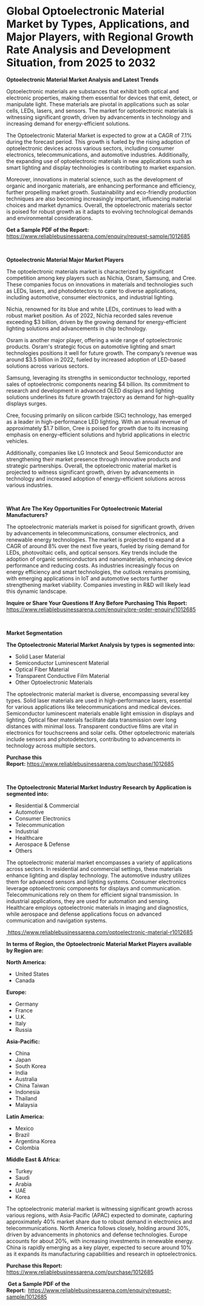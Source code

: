 <p><h1>Global Optoelectronic Material Market by Types, Applications, and Major Players, with Regional Growth Rate Analysis and Development Situation, from 2025 to 2032</h1></p><p><strong>Optoelectronic Material Market Analysis and Latest Trends</strong></p>
<p><p>Optoelectronic materials are substances that exhibit both optical and electronic properties, making them essential for devices that emit, detect, or manipulate light. These materials are pivotal in applications such as solar cells, LEDs, lasers, and sensors. The market for optoelectronic materials is witnessing significant growth, driven by advancements in technology and increasing demand for energy-efficient solutions.</p><p>The Optoelectronic Material Market is expected to grow at a CAGR of 7.1% during the forecast period. This growth is fueled by the rising adoption of optoelectronic devices across various sectors, including consumer electronics, telecommunications, and automotive industries. Additionally, the expanding use of optoelectronic materials in new applications such as smart lighting and display technologies is contributing to market expansion. </p><p>Moreover, innovations in material science, such as the development of organic and inorganic materials, are enhancing performance and efficiency, further propelling market growth. Sustainability and eco-friendly production techniques are also becoming increasingly important, influencing material choices and market dynamics. Overall, the optoelectronic materials sector is poised for robust growth as it adapts to evolving technological demands and environmental considerations.</p></p>
<p><strong>Get a Sample PDF of the Report:&nbsp;</strong> <a href="https://www.reliablebusinessarena.com/enquiry/request-sample/1012685?utm_campaign=3057&utm_medium=2&utm_source=Github&utm_content=ia&utm_term=16042025&utm_id=optoelectronic-material">https://www.reliablebusinessarena.com/enquiry/request-sample/1012685</a></p>
<p>&nbsp;</p>
<p><strong>Optoelectronic Material Major Market Players</strong></p>
<p><p>The optoelectronic materials market is characterized by significant competition among key players such as Nichia, Osram, Samsung, and Cree. These companies focus on innovations in materials and technologies such as LEDs, lasers, and photodetectors to cater to diverse applications, including automotive, consumer electronics, and industrial lighting.</p><p>Nichia, renowned for its blue and white LEDs, continues to lead with a robust market position. As of 2022, Nichia recorded sales revenue exceeding $3 billion, driven by the growing demand for energy-efficient lighting solutions and advancements in chip technology.</p><p>Osram is another major player, offering a wide range of optoelectronic products. Osram's strategic focus on automotive lighting and smart technologies positions it well for future growth. The company’s revenue was around $3.5 billion in 2022, fueled by increased adoption of LED-based solutions across various sectors.</p><p>Samsung, leveraging its strengths in semiconductor technology, reported sales of optoelectronic components nearing $4 billion. Its commitment to research and development in advanced OLED displays and lighting solutions underlines its future growth trajectory as demand for high-quality displays surges.</p><p>Cree, focusing primarily on silicon carbide (SiC) technology, has emerged as a leader in high-performance LED lighting. With an annual revenue of approximately $1.7 billion, Cree is poised for growth due to its increasing emphasis on energy-efficient solutions and hybrid applications in electric vehicles.</p><p>Additionally, companies like LG Innoteck and Seoul Semiconductor are strengthening their market presence through innovative products and strategic partnerships. Overall, the optoelectronic material market is projected to witness significant growth, driven by advancements in technology and increased adoption of energy-efficient solutions across various industries.</p></p>
<p>&nbsp;</p>
<p><strong>What Are The Key Opportunities For Optoelectronic Material Manufacturers?</strong></p>
<p><p>The optoelectronic materials market is poised for significant growth, driven by advancements in telecommunications, consumer electronics, and renewable energy technologies. The market is projected to expand at a CAGR of around 8% over the next five years, fueled by rising demand for LEDs, photovoltaic cells, and optical sensors. Key trends include the adoption of organic semiconductors and nanomaterials, enhancing device performance and reducing costs. As industries increasingly focus on energy efficiency and smart technologies, the outlook remains promising, with emerging applications in IoT and automotive sectors further strengthening market viability. Companies investing in R&D will likely lead this dynamic landscape.</p></p>
<p><strong>Inquire or Share Your Questions If Any Before Purchasing This Report:</strong> <a href="https://www.reliablebusinessarena.com/enquiry/pre-order-enquiry/1012685?utm_campaign=3057&utm_medium=2&utm_source=Github&utm_content=ia&utm_term=16042025&utm_id=optoelectronic-material">https://www.reliablebusinessarena.com/enquiry/pre-order-enquiry/1012685</a></p>
<p>&nbsp;</p>
<p><strong>Market Segmentation</strong></p>
<p><strong>The Optoelectronic Material Market Analysis by types is segmented into:</strong></p>
<p><ul><li>Solid Laser Material</li><li>Semiconductor Luminescent Material</li><li>Optical Fiber Material</li><li>Transparent Conductive Film Material</li><li>Other Optoelectronic Materials</li></ul></p>
<p><p>The optoelectronic material market is diverse, encompassing several key types. Solid laser materials are used in high-performance lasers, essential for various applications like telecommunications and medical devices. Semiconductor luminescent materials enable light emission in displays and lighting. Optical fiber materials facilitate data transmission over long distances with minimal loss. Transparent conductive films are vital in electronics for touchscreens and solar cells. Other optoelectronic materials include sensors and photodetectors, contributing to advancements in technology across multiple sectors.</p></p>
<p><strong>Purchase this Report:&nbsp;</strong><a href="https://www.reliablebusinessarena.com/purchase/1012685?utm_campaign=3057&utm_medium=2&utm_source=Github&utm_content=ia&utm_term=16042025&utm_id=optoelectronic-material">https://www.reliablebusinessarena.com/purchase/1012685</a></p>
<p>&nbsp;</p>
<p><strong>The Optoelectronic Material Market Industry Research by Application is segmented into:</strong></p>
<p><ul><li>Residential & Commercial</li><li>Automotive</li><li>Consumer Electronics</li><li>Telecommunication</li><li>Industrial</li><li>Healthcare</li><li>Aerospace & Defense</li><li>Others</li></ul></p>
<p><p>The optoelectronic material market encompasses a variety of applications across sectors. In residential and commercial settings, these materials enhance lighting and display technology. The automotive industry utilizes them for advanced sensors and lighting systems. Consumer electronics leverage optoelectronic components for displays and communication. Telecommunications rely on them for efficient signal transmission. In industrial applications, they are used for automation and sensing. Healthcare employs optoelectronic materials in imaging and diagnostics, while aerospace and defense applications focus on advanced communication and navigation systems.</p></p>
<p><a href="https://www.reliablebusinessarena.com/optoelectronic-material-r1012685?utm_campaign=3057&utm_medium=2&utm_source=Github&utm_content=ia&utm_term=16042025&utm_id=optoelectronic-material">&nbsp;https://www.reliablebusinessarena.com/optoelectronic-material-r1012685</a></p>
<p><strong>In terms of Region, the Optoelectronic Material Market Players available by Region are:</strong></p>
<p>
    <p> <strong> North America: </strong>
        <ul>
            <li>United States</li>
            <li>Canada</li>
        </ul>
        </p> 
    <p> <strong> Europe: </strong>
        <ul>
            <li>Germany</li>
            <li>France</li>
            <li>U.K.</li>
            <li>Italy</li>
            <li>Russia</li>
        </ul>
        </p> 
    <p> <strong> Asia-Pacific: </strong>
        <ul>
            <li>China</li>
            <li>Japan</li>
            <li>South Korea</li>
            <li>India</li>
            <li>Australia</li>
            <li>China Taiwan</li>
            <li>Indonesia</li>
            <li>Thailand</li>
            <li>Malaysia</li>
        </ul>
        </p> 
    <p> <strong> Latin America: </strong>
        <ul>
            <li>Mexico</li>
            <li>Brazil</li>
            <li>Argentina Korea</li>
            <li>Colombia</li>
        </ul>
        </p> 
    <p> <strong> Middle East & Africa: </strong>
        <ul>
            <li>Turkey</li>
            <li>Saudi</li>
            <li>Arabia</li>
            <li>UAE</li>
            <li>Korea</li>
        </ul>
    </p>
    </p>
<p><p>The optoelectronic material market is witnessing significant growth across various regions, with Asia-Pacific (APAC) expected to dominate, capturing approximately 40% market share due to robust demand in electronics and telecommunications. North America follows closely, holding around 30%, driven by advancements in photonics and defense technologies. Europe accounts for about 20%, with increasing investments in renewable energy. China is rapidly emerging as a key player, expected to secure around 10% as it expands its manufacturing capabilities and research in optoelectronics.</p></p>
<p><strong>Purchase this Report: </strong><a href="https://www.reliablebusinessarena.com/purchase/1012685?utm_campaign=3057&utm_medium=2&utm_source=Github&utm_content=ia&utm_term=16042025&utm_id=optoelectronic-material">https://www.reliablebusinessarena.com/purchase/1012685</a></p>
<p>&nbsp;<strong>Get a Sample PDF of the Report:&nbsp;&nbsp;</strong><a href="https://www.reliablebusinessarena.com/enquiry/request-sample/1012685?utm_campaign=3057&utm_medium=2&utm_source=Github&utm_content=ia&utm_term=16042025&utm_id=optoelectronic-material">https://www.reliablebusinessarena.com/enquiry/request-sample/1012685</a></p>
<p><strong></strong></p>
<p><p></p><p></p><p></p></p>